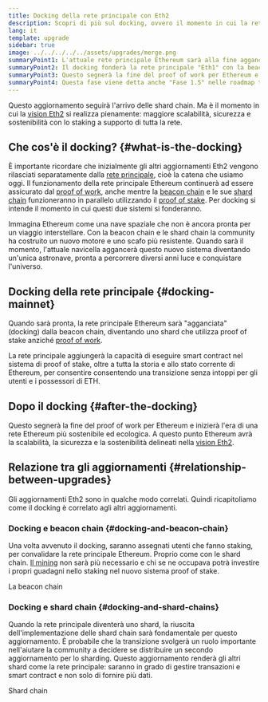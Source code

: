 ```yaml
---
title: Docking della rete principale con Eth2
description: Scopri di più sul docking, ovvero il momento in cui la rete principale Ethereum si unirà al sistema proof of stake coordinato della beacon chain.
lang: it
template: upgrade
sidebar: true
image: ../../../../../assets/upgrades/merge.png
summaryPoint1: L'attuale rete principale Ethereum sarà alla fine agganciata con il resto degli aggiornamenti Eth2.
summaryPoint2: Il docking fonderà la rete principale "Eth1" con la beacon chain Eth2 e il sistema di sharding.
summaryPoint3: Questo segnerà la fine del proof of work per Ethereum e completerà la transizione al proof of stake.
summaryPoint4: Questa fase viene detta anche "Fase 1.5" nelle roadmap tecniche.
---
```


<UpgradeStatus date="~Q1/Q2 2022">
    Questo aggiornamento seguirà l'arrivo delle shard chain. Ma è il momento in cui la <a href="/upgrades/vision/">vision Eth2</a> si realizza pienamente: maggiore scalabilità, sicurezza e sostenibilità con lo staking a supporto di tutta la rete.
</UpgradeStatus>

## Che cos'è il docking? {#what-is-the-docking}

È importante ricordare che inizialmente gli altri aggiornamenti Eth2 vengono rilasciati separatamente dalla [rete principale](/glossary/#mainnet), cioè la catena che usiamo oggi. Il funzionamento della rete principale Ethereum continuerà ad essere assicurato dal [proof of work](/developers/docs/consensus-mechanisms/pow/), anche mentre la [beacon chain](/upgrades/beacon-chain/) e le sue [shard chain](/upgrades/shard-chains/) funzioneranno in parallelo utilizzando il [proof of stake](/developers/docs/consensus-mechanisms/pos/). Per docking si intende il momento in cui questi due sistemi si fonderanno.

Immagina Ethereum come una nave spaziale che non è ancora pronta per un viaggio interstellare. Con la beacon chain e le shard chain la community ha costruito un nuovo motore e uno scafo più resistente. Quando sarà il momento, l'attuale navicella aggancerà questo nuovo sistema diventando un'unica astronave, pronta a percorrere diversi anni luce e conquistare l'universo.

## Docking della rete principale {#docking-mainnet}

Quando sarà pronta, la rete principale Ethereum sarà "agganciata" (docking) dalla beacon chain, diventando uno shard che utilizza proof of stake anziché [proof of work](/developers/docs/consensus-mechanisms/pow/).

La rete principale aggiungerà la capacità di eseguire smart contract nel sistema di proof of stake, oltre a tutta la storia e allo stato corrente di Ethereum, per consentire consentendo una transizione senza intoppi per gli utenti e i possessori di ETH.

## Dopo il docking {#after-the-docking}

Questo segnerà la fine del proof of work per Ethereum e inizierà l'era di una rete Ethereum più sostenibile ed ecologica. A questo punto Ethereum avrà la scalabilità, la sicurezza e la sostenibilità delineati nella [vision Eth2](/upgrades/vision/).

## Relazione tra gli aggiornamenti {#relationship-between-upgrades}

Gli aggiornamenti Eth2 sono in qualche modo correlati. Quindi ricapitoliamo come il docking è correlato agli altri aggiornamenti.

### Docking e beacon chain {#docking-and-beacon-chain}

Una volta avvenuto il docking, saranno assegnati utenti che fanno staking, per convalidare la rete principale Ethereum. Proprio come con le shard chain. [Il mining](/developers/docs/consensus-mechanisms/pow/mining/) non sarà più necessario e chi se ne occupava potrà investire i propri guadagni nello staking nel nuovo sistema proof of stake.

<ButtonLink to="/upgrades/beacon-chain/">La beacon chain</ButtonLink>

### Docking e shard chain {#docking-and-shard-chains}

Quando la rete principale diventerà uno shard, la riuscita dell'implementazione delle shard chain sarà fondamentale per questo aggiornamento. È probabile che la transizione svolgerà un ruolo importante nell'aiutare la community a decidere se distribuire un secondo aggiornamento per lo sharding. Questo aggiornamento renderà gli altri shard come la rete principale: saranno in grado di gestire transazioni e smart contract e non solo di fornire più dati.

<ButtonLink to="/upgrades/shard-chains/">Shard chain</ButtonLink>
